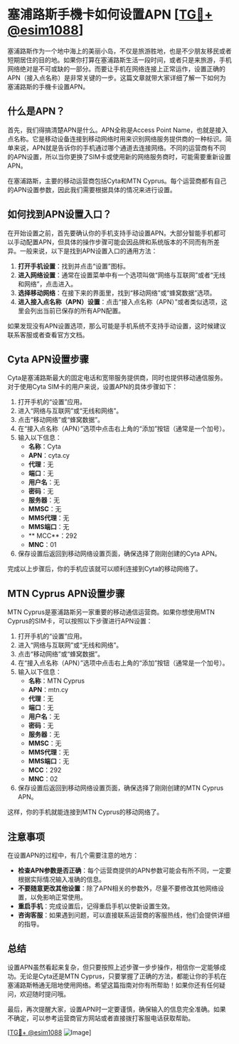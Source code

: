 # 塞浦路斯手機卡如何设置APN [[TG💪+ @esim1088](https://t.me/s/esim1088)]

塞浦路斯作为一个地中海上的美丽小岛，不仅是旅游胜地，也是不少朋友移民或者短期居住的目的地。如果你打算在塞浦路斯生活一段时间，或者只是来旅游，手机网络绝对是不可或缺的一部分。而要让手机在网络连接上正常运作，设置正确的APN（接入点名称）是非常关键的一步。这篇文章就带大家详细了解一下如何为塞浦路斯的手機卡设置APN。

## 什么是APN？

首先，我们得搞清楚APN是什么。APN全称是Access Point Name，也就是接入点名称。它是移动设备连接到移动网络时用来识别网络服务提供商的一种标识。简单来说，APN就是告诉你的手机通过哪个通道去连接网络。不同的运营商有不同的APN设置，所以当你更换了SIM卡或使用新的网络服务商时，可能需要重新设置APN。

在塞浦路斯，主要的移动运营商包括Cyta和MTN Cyprus。每个运营商都有自己的APN设置参数，因此我们需要根据具体的情况来进行设置。

## 如何找到APN设置入口？

在开始设置之前，首先要确认你的手机支持手动设置APN。大部分智能手机都可以手动配置APN，但具体的操作步骤可能会因品牌和系统版本的不同而有所差异。一般来说，以下是找到APN设置入口的通用方法：

1. **打开手机设置**：找到并点击“设置”图标。
2. **进入网络设置**：通常在设置菜单中有一个选项叫做“网络与互联网”或者“无线和网络”，点击进入。
3. **选择移动网络**：在接下来的界面里，找到“移动网络”或“蜂窝数据”选项。
4. **进入接入点名称（APN）设置**：点击“接入点名称（APN）”或者类似选项，这里会列出当前已保存的所有APN配置。

如果发现没有APN设置选项，那么可能是手机系统不支持手动设置，这时候建议联系客服或者查看官方文档。

## Cyta APN设置步骤

Cyta是塞浦路斯最大的固定电话和宽带服务提供商，同时也提供移动通信服务。对于使用Cyta SIM卡的用户来说，设置APN的具体步骤如下：

1. 打开手机的“设置”应用。
2. 进入“网络与互联网”或“无线和网络”。
3. 点击“移动网络”或“蜂窝数据”。
4. 在“接入点名称（APN）”选项中点击右上角的“添加”按钮（通常是一个加号）。
5. 输入以下信息：
   - **名称**：Cyta
   - **APN**：cyta.cy
   - **代理**：无
   - **端口**：无
   - **用户名**：无
   - **密码**：无
   - **服务器**：无
   - **MMSC**：无
   - **MMS代理**：无
   - **MMS端口**：无
   - ** MCC**：292
   - **MNC**：01
6. 保存设置后返回到移动网络设置页面，确保选择了刚刚创建的Cyta APN。

完成以上步骤后，你的手机应该就可以顺利连接到Cyta的移动网络了。

## MTN Cyprus APN设置步骤

MTN Cyprus是塞浦路斯另一家重要的移动通信运营商。如果你想使用MTN Cyprus的SIM卡，可以按照以下步骤进行APN设置：

1. 打开手机的“设置”应用。
2. 进入“网络与互联网”或“无线和网络”。
3. 点击“移动网络”或“蜂窝数据”。
4. 在“接入点名称（APN）”选项中点击右上角的“添加”按钮（通常是一个加号）。
5. 输入以下信息：
   - **名称**：MTN Cyprus
   - **APN**：mtn.cy
   - **代理**：无
   - **端口**：无
   - **用户名**：无
   - **密码**：无
   - **服务器**：无
   - **MMSC**：无
   - **MMS代理**：无
   - **MMS端口**：无
   - **MCC**：292
   - **MNC**：02
6. 保存设置后返回到移动网络设置页面，确保选择了刚刚创建的MTN Cyprus APN。

这样，你的手机就能连接到MTN Cyprus的移动网络了。

## 注意事项

在设置APN的过程中，有几个需要注意的地方：

- **检查APN参数是否正确**：每个运营商提供的APN参数可能会有所不同，一定要根据实际情况输入准确的信息。
- **不要随意更改其他设置**：除了APN相关的参数外，尽量不要修改其他网络设置，以免影响正常使用。
- **重启手机**：完成设置后，记得重启手机以使新设置生效。
- **咨询客服**：如果遇到问题，可以直接联系运营商的客服热线，他们会提供详细的指导。

## 总结

设置APN虽然看起来复杂，但只要按照上述步骤一步步操作，相信你一定能够成功。无论是Cyta还是MTN Cyprus，只要掌握了正确的方法，都能让你的手机在塞浦路斯畅通无阻地使用网络。希望这篇指南对你有所帮助！如果你还有任何疑问，欢迎随时提问哦。

最后，再次提醒大家，设置APN时一定要谨慎，确保输入的信息完全准确。如果不确定，可以参考运营商官方网站或者直接拨打客服电话获取帮助。

[[TG💪+ @esim1088](https://t.me/s/esim1088) ![Image](https://i.postimg.cc/4NQfJmqS/Snipaste-2025-05-13-00-14-12.png)]